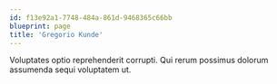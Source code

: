 ```yaml
---
id: f13e92a1-7748-484a-861d-9468365c66bb
blueprint: page
title: 'Gregorio Kunde'
---
```

Voluptates optio reprehenderit corrupti. Qui rerum possimus dolorum assumenda sequi voluptatem ut.